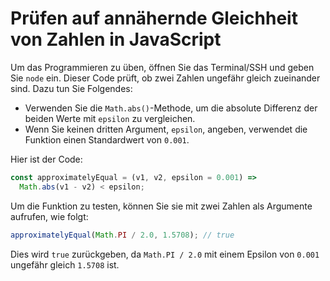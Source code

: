 # Prüfen auf annähernde Gleichheit von Zahlen in JavaScript

Um das Programmieren zu üben, öffnen Sie das Terminal/SSH und geben Sie `node` ein. Dieser Code prüft, ob zwei Zahlen ungefähr gleich zueinander sind. Dazu tun Sie Folgendes:

- Verwenden Sie die `Math.abs()`-Methode, um die absolute Differenz der beiden Werte mit `epsilon` zu vergleichen.
- Wenn Sie keinen dritten Argument, `epsilon`, angeben, verwendet die Funktion einen Standardwert von `0.001`.

Hier ist der Code:

```js
const approximatelyEqual = (v1, v2, epsilon = 0.001) =>
  Math.abs(v1 - v2) < epsilon;
```

Um die Funktion zu testen, können Sie sie mit zwei Zahlen als Argumente aufrufen, wie folgt:

```js
approximatelyEqual(Math.PI / 2.0, 1.5708); // true
```

Dies wird `true` zurückgeben, da `Math.PI / 2.0` mit einem Epsilon von `0.001` ungefähr gleich `1.5708` ist.
